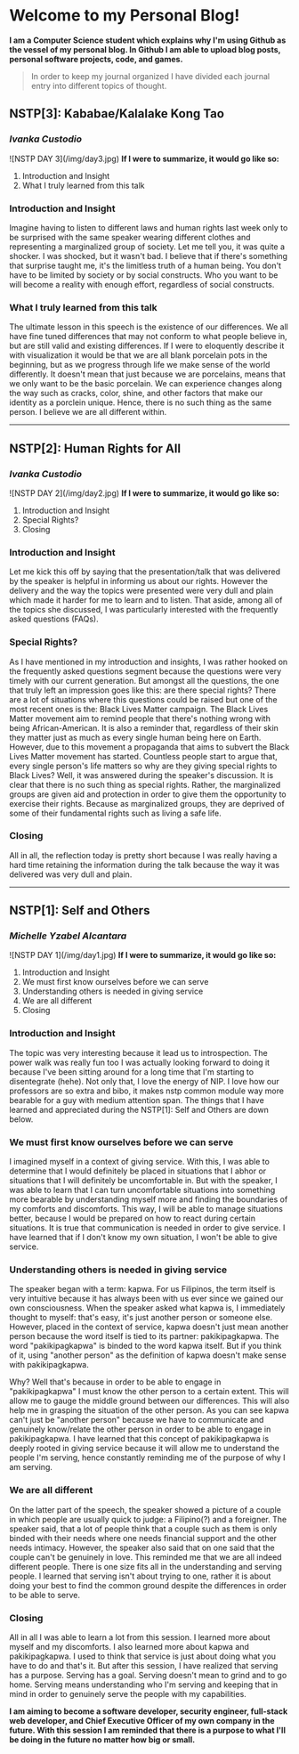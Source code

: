 <h1><b>Welcome to my Personal Blog!</b></h1>

<b>I am a Computer Science student which explains why I'm using Github as the vessel of my personal blog. In Github I am able to upload blog posts, personal software projects, code, and games.</b>

>In order to keep my journal organized I have divided each journal entry into different topics of thought.

<!--
<ul>
	{% for post in site.posts %}
		<li>
			<a href="{{ post.url }}">{{ post.title }}</a>
		</li>
	{% endfor %}
</ul>
-->

<!-- <h2>NSTP[4]: DRRM</h2> -->
<!-- ![NSTP DAY 4](/img/day4.jpg) -->
<!-- <b>If I were to summarize, it would go like so:</b> -->
<!-- <ol> -->
<!-- <li>Thinking Before Helping</li> -->
<!-- </ol> -->
<!--  -->
<!-- <h3>Thinking Before Helping</h3> -->
<!-- <p> -->
<!-- The most memorable part of the talk was when the speaker told a story on why you shouldn't donate milk in case of disaster. He said that while the milk may be sterile, the water that the people will be using in liquifying the milk is actually contaminated due to the disaster's after effects. In this regard, this really struck me because I've always though of donating milk until the speaker mentioned this. And with that, I believe it is vital to think before we help and to make sure that we are really informed on how we can really help the people in need in times of disaster. -->
<!-- </p> -->
<!--  -->
<!-- ---- -->

<h2>NSTP[3]: Kababae/Kalalake Kong Tao</h2>
<h3><i>Ivanka Custodio</i></h3>
![NSTP DAY 3](/img/day3.jpg)
<b>If I were to summarize, it would go like so:</b>
<ol>
<li>Introduction and Insight</li>
<li>What I truly learned from this talk</li>
</ol>

<h3>Introduction and Insight</h3>
Imagine having to listen to different laws and human rights last week only to be surprised with the same speaker wearing different clothes and representing a marginalized group of society. Let me tell you, it was quite a shocker. I was shocked, but it wasn't bad. I believe that if there's something that surprise taught me, it's the limitless truth of a human being. You don't have to be limited by society or by social constructs. Who you want to be will become a reality with enough effort, regardless of social constructs.
<p>
</p>

<h3>What I truly learned from this talk</h3>
<p>
The ultimate lesson in this speech is the existence of our differences. We all have fine tuned differences that may not conform to what people believe in, but are still valid and existing differences. If I were to eloquently describe it with visualization it would be that we are all blank porcelain pots in the beginning, but as we progress through life we make sense of the world differently. It doesn't mean that just because we are porcelains, means that we only want to be the basic porcelain. We can experience changes along the way such as cracks, color, shine, and other factors that make our identity as a porclein unique. Hence, there is no such thing as the same person. I believe we are all different within.
</p>

----

<h2>NSTP[2]: Human Rights for All</h2>
<h3><i>Ivanka Custodio</i></h3>
![NSTP DAY 2](/img/day2.jpg)
<b>If I were to summarize, it would go like so:</b>
<ol>
<li>Introduction and Insight</li>
<li>Special Rights?</li>
<li>Closing</li>
</ol>

<h3>Introduction and Insight</h3>
<p>
Let me kick this off by saying that the presentation/talk that was delivered by the speaker is helpful in informing us about our rights. However the delivery and the way the topics were presented were very dull and plain which made it harder for me to learn and to listen. That aside, among all of the topics she discussed, I was particularly interested with the frequently asked questions (FAQs).
</p>

<h3>Special Rights?</h3>
<p>
As I have mentioned in my introduction and insights, I was rather hooked on the frequently asked questions segment because the questions were very timely with our current generation. But amongst all the questions, the one that truly left an impression goes like this: are there special rights? There are a lot of situations where this questions could be raised but one of the most recent ones is the: Black Lives Matter campaign. The Black Lives Matter movement aim to remind people that there's nothing wrong with being African-American. It is also a reminder that, regardless of their skin they matter just as much as every single human being here on Earth. However, due to this movement a propaganda that aims to subvert the Black Lives Matter movement has started. Countless people start to argue that, every single person's life matters so why are they giving special rights to Black Lives? Well, it was answered during the speaker's discussion. It is clear that there is no such thing as special rights. Rather, the marginalized groups are given aid and protection in order to give them the opportunity to exercise their rights. Because as marginalized groups, they are deprived of some of their fundamental rights such as living a safe life.
</p>
 
<h3>Closing</h3>
<p>
All in all, the reflection today is pretty short because I was really having a hard time retaining the information during the talk because the way it was delivered was very dull and plain.
</p>

----

<h2>NSTP[1]: Self and Others</h2>
<h3><i>Michelle Yzabel Alcantara</i></h3>
![NSTP DAY 1](/img/day1.jpg)
<b>If I were to summarize, it would go like so:</b>
<ol>
<li>Introduction and Insight</li>
<li>We must first know ourselves before we can serve</li>
<li>Understanding others is needed in giving service</li>
<li>We are all different</li>
<li>Closing</li>
</ol>

<h3>Introduction and Insight</h3>
<p>
The topic was very interesting because it lead us to introspection. The power walk was really fun too I was actually looking forward to doing it because I've been sitting around for a long time that I'm starting to disentegrate (hehe). Not only that, I love the energy of NIP. I love how our professors are so extra and bibo, it makes nstp common module way more bearable for a guy with medium attention span. The things that I have learned and appreciated during the NSTP[1]: Self and Others are down below.
</p>

<h3>We must first know ourselves before we can serve</h3>
<p>
I imagined myself in a context of giving service. With this, I was able to determine that I would definitely be placed in situations that I abhor or situations that I will definitely be uncomfortable in. But with the speaker, I was able to learn that I can turn uncomfortable situations into something more bearable by understanding myself more and finding the boundaries of my comforts and discomforts. This way, I will be able to manage situations better, because I would be prepared on how to react during certain situations. It is true that communication is needed in order to give service. I have learned that if I don't know my own situation, I won't be able to give service.
</p>

<h3>Understanding others is needed in giving service</h3>
<p>
The speaker began with a term: kapwa. For us Filipinos, the term itself is very intuitive because it has always been with us ever since we gained our own consciousness. When the speaker asked what kapwa is, I immediately thought to myself: that's easy, it's just another person or someone else. However, placed in the context of service, kapwa doesn't just mean another person because the word itself is tied to its partner: pakikipagkapwa. The word "pakikipagkapwa" is binded to the word kapwa itself. But if you think of it, using "another person" as the definition of kapwa doesn't make sense with pakikipagkapwa.
</p>

<p>Why? Well that's because in order to be able to engage in "pakikipagkapwa" I must know the other person to a certain extent. This will allow me to gauge the middle ground between our differences. This will also help me in grasping the situation of the other person. As you can see kapwa can't just be "another person" because we have to communicate and genuinely know/relate the other person in order to be able to engage in pakikipagkapwa. I have learned that this concept of pakikipagkapwa is deeply rooted in giving service because it will allow me to understand the people I'm serving, hence constantly reminding me of the purpose of why I am serving.
</p>

<h3>We are all different</h3>
<p>
On the latter part of the speech, the speaker showed a picture of a couple in which people are usually quick to judge: a Filipino(?) and a foreigner. The speaker said, that a lot of people think that a couple such as them is only binded with their needs where one needs financial support and the other needs intimacy. However, the speaker also said that on one said that the couple can't be genuinely in love. This reminded me that we are all indeed different people. There is one size fits all in the understanding and serving people. I learned that serving isn't about trying to one, rather it is about doing your best to find the common ground despite the differences in order to be able to serve.
</p>

<h3>Closing</h3>
<p>
All in all I was able to learn a lot from this session. I learned more about myself and my discomforts. I also learned more about kapwa and pakikipagkapwa. I used to think that service is just about doing what you have to do and that's it. But after this session, I have realized that serving has a purpose. Serving has a goal. Serving doesn't mean to grind and to go home. Serving means understanding who I'm serving and keeping that in mind in order to genuinely serve the people with my capabilities.
</p>

<p><b>I am aiming to become a software developer, security engineer, full-stack web developer, and Chief Executive Officer of my own company in the future. With this session I am reminded that there is a purpose to what I'll be doing in the future no matter how big or small.</b></p>


<!--
----

## NSTP[0]: Orientation Day
>If I were to summarize, it would go like so:
>- It was brief
>- It was fun
>- It was a challenge

### It was brief

>Despite the NSTP sessions taking three hours every monday, our first day was really brief. We didn't take up the entire session mainly because it was only meant for orientation. However, they gave ample time to explain everything and to make everything clear. I would love it if we were given time to meet our respective professors and talk to them. It would have given us an opportunity to get their name and their social networking sites where we'lll be going to submit our reflections.

### It was fun

>It was fun, because they gave us the opportunity to be creative and to be ourselves with the reflection system. I already thought of a lot of ways to deliver my reflection for day one onwards, but I first decided to go with my developer's blog for the orientation day reflection. However, if given enough time I'm planning on creating an interactive game where my professors would have to solve a puzzle or complete a mini game in order to be able to read my reflection. Not only does this spice things up, but it also makes my reflection unique.

### It was a challenge

>Lastly, the videos they showed were really great, but after listening for some time it was clear that they were encouraging us and challenging us to make nationalistic choices for our future careers. Other than that, the biggest challenge of all is the fact that NSTP is a 8AM class.

### Closing

>With all that said, I have high hopes for NSTP. I hope I get to enjoy it by meeting new friends, speakers, and learning new things. I believe NSTP will allow me to interact with people who have other paradigms of thought. I look foward to everything.

----
-->

